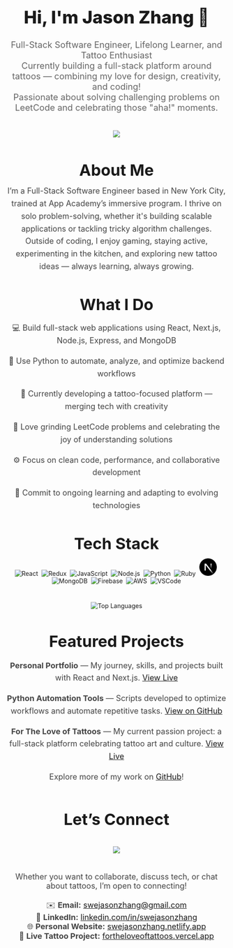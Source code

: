 <!-- Introduction Section -->
<h1 align="center" style="font-size: 40px; font-weight: 800;">
  Hi, I'm Jason Zhang 👋
</h1>
<p align="center" style="font-size: 20px; color: #666; max-width: 700px; margin: 0 auto;">
  Full-Stack Software Engineer, Lifelong Learner, and Tattoo Enthusiast<br />
  Currently building a full-stack platform around tattoos — combining my love for design, creativity, and coding!<br />
  Passionate about solving challenging problems on LeetCode and celebrating those "aha!" moments.  
</p>

<!-- Hero Image Section -->
<div align="center" style="margin: 40px 0;">
  <img src="https://media0.giphy.com/media/v1.Y2lkPTc5MGI3NjExY2hzM2lsYWl4amMzNDU1bXM0Y2ViZjd6YTczZmtnem43MDJzaWhxNCZlcD12MV9pbnRlcm5hbF9naWZfYnlfaWQmY3Q9Zw/qgQUggAC3Pfv687qPC/giphy.gif"/>
</div>

<!-- About Me Section -->
<h2 align="center" style="font-weight: 700; font-size: 36px; margin-bottom: 12px;">
  About Me
</h2>
<p align="center" style="max-width: 680px; font-size: 18px; color: #444; line-height: 1.6; margin: 0 auto 40px;">
  I’m a Full-Stack Software Engineer based in New York City, trained at App Academy’s immersive program.  
  I thrive on solo problem-solving, whether it's building scalable applications or tackling tricky algorithm challenges.  
  Outside of coding, I enjoy gaming, staying active, experimenting in the kitchen, and exploring new tattoo ideas — always learning, always growing.
</p>

<!-- What I Do Section -->
<h2 align="center" style="font-weight: 700; font-size: 36px; margin-bottom: 12px;">
  What I Do
</h2>
<div align="center" style="max-width: 680px; font-size: 18px; color: #444; line-height: 1.6; margin: 0 auto 40px;">
  <p>💻 Build full-stack web applications using React, Next.js, Node.js, Express, and MongoDB</p>
  <p>🐍 Use Python to automate, analyze, and optimize backend workflows</p>
  <p>🎨 Currently developing a tattoo-focused platform — merging tech with creativity</p>
  <p>🧠 Love grinding LeetCode problems and celebrating the joy of understanding solutions</p>
  <p>⚙️ Focus on clean code, performance, and collaborative development</p>
  <p>🌱 Commit to ongoing learning and adapting to evolving technologies</p>
</div>

<!-- Tech Stack Section -->
<h2 align="center" style="font-weight: 700; font-size: 36px; margin-bottom: 12px;">
  Tech Stack
</h2>
<div align="center" style="margin-bottom: 40px;">
  <img src="https://cdn.jsdelivr.net/gh/devicons/devicon/icons/react/react-original.svg" alt="React" width="40" height="40" title="React" />&nbsp;
  <img src="https://cdn.jsdelivr.net/gh/devicons/devicon/icons/redux/redux-original.svg" alt="Redux" width="40" height="40" title="Redux" />&nbsp;
  <img src="https://cdn.jsdelivr.net/gh/devicons/devicon/icons/javascript/javascript-original.svg" alt="JavaScript" width="40" height="40" title="JavaScript" />&nbsp;
  <img src="https://cdn.jsdelivr.net/gh/devicons/devicon/icons/nodejs/nodejs-original.svg" alt="Node.js" width="40" height="40" title="Node.js" />&nbsp;
  <img src="https://cdn.jsdelivr.net/gh/devicons/devicon/icons/python/python-original.svg" alt="Python" width="40" height="40" title="Python" />&nbsp;
  <img src="https://cdn.jsdelivr.net/gh/devicons/devicon/icons/ruby/ruby-original.svg" alt="Ruby" width="40" height="40" title="Ruby" />&nbsp;
  <img src="https://github.com/devicons/devicon/blob/master/icons/nextjs/nextjs-original.svg" alt="Next.js" width="40" height="40" title="Next.js" />&nbsp;
  <img src="https://cdn.jsdelivr.net/gh/devicons/devicon/icons/mongodb/mongodb-original.svg" alt="MongoDB" width="40" height="40" title="MongoDB" />&nbsp;
  <img src="https://cdn.jsdelivr.net/gh/devicons/devicon/icons/firebase/firebase-plain.svg" alt="Firebase" width="40" height="40" title="Firebase" />&nbsp;
  <img src="https://cdn.jsdelivr.net/gh/devicons/devicon/icons/amazonwebservices/amazonwebservices-original-wordmark.svg" alt="AWS" width="40" height="40" title="AWS" />&nbsp;
  <img src="https://cdn.jsdelivr.net/gh/devicons/devicon/icons/vscode/vscode-original.svg" alt="VSCode" width="40" height="40" title="VSCode" />
</div>

<div align="center" style="margin-bottom: 40px;">
  <img src="https://github-readme-stats.vercel.app/api/top-langs/?username=swejasonzhang&layout=compact&theme=radical" alt="Top Languages" />
</div>

<!-- Featured Projects Section -->
<h2 align="center" style="font-weight: 700; font-size: 36px; margin-bottom: 20px;">
  Featured Projects
</h2>
<div align="center" style="max-width: 680px; font-size: 18px; color: #444; line-height: 1.6; margin: 0 auto 60px;">
  <p><strong>Personal Portfolio</strong> — My journey, skills, and projects built with React and Next.js. <a href="https://swejasonzhang.netlify.app/" target="_blank" rel="noopener noreferrer">View Live</a></p>
  <p><strong>Python Automation Tools</strong> — Scripts developed to optimize workflows and automate repetitive tasks. <a href="https://github.com/swejasonzhang" target="_blank" rel="noopener noreferrer">View on GitHub</a></p>
  <p><strong>For The Love of Tattoos</strong> — My current passion project: a full-stack platform celebrating tattoo art and culture. <a href="https://fortheloveoftattoos.vercel.app/" target="_blank" rel="noopener noreferrer">View Live</a></p>
  <p>Explore more of my work on <a href="https://github.com/swejasonzhang" target="_blank" rel="noopener noreferrer">GitHub</a>!</p>
</div>

<!-- Contact Section -->
<h2 align="center" style="font-weight: 700; font-size: 36px; margin-bottom: 20px;">
  Let’s Connect
</h2>
<div align="center" style="margin: 40px 0;">
  <img src="https://media1.giphy.com/media/v1.Y2lkPTc5MGI3NjExejBwMHJ1b3dpODljMTFhNjh1eW1nMnhmY3ZpdHo0bXgxeXd0N2dndSZlcD12MV9pbnRlcm5hbF9naWZfYnlfaWQmY3Q9Zw/zOvBKUUEERdNm/giphy.gif"/>
</div>
<p align="center" style="font-size: 18px; color: #444; max-width: 680px; margin: 0 auto 60px;">
  Whether you want to collaborate, discuss tech, or chat about tattoos, I’m open to connecting!<br /><br />
  ✉️ <strong>Email:</strong> <a href="mailto:swejasonzhang@gmail.com">swejasonzhang@gmail.com</a><br />
  🔗 <strong>LinkedIn:</strong> <a href="https://www.linkedin.com/in/swejasonzhang" target="_blank" rel="noopener noreferrer">linkedin.com/in/swejasonzhang</a><br />
  🌐 <strong>Personal Website:</strong> <a href="https://swejasonzhang.netlify.app/" target="_blank" rel="noopener noreferrer">swejasonzhang.netlify.app</a><br />
  🎨 <strong>Live Tattoo Project:</strong> <a href="https://fortheloveoftattoos.vercel.app/" target="_blank" rel="noopener noreferrer">fortheloveoftattoos.vercel.app</a>
</p>
